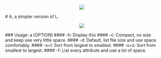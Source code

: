 <p align="center">
<img src="http://i.pi.gy/Og4G.png">
</p>
# A, a simpler version of L.
<p align="center">
<img src="http://i.pi.gy/OgZG.png">
</p>
### Usage: a [OPTION]
####		-h: Display this
####		-c: Compact, no size and keep use very little space.
####		-d: Default, list file size and use space comfortably.
####		-s=l: Sort from largest to smallest.
####		-s=s: Sort from smallest to largest.
####		-f: List every attribute and use a lot of space.


